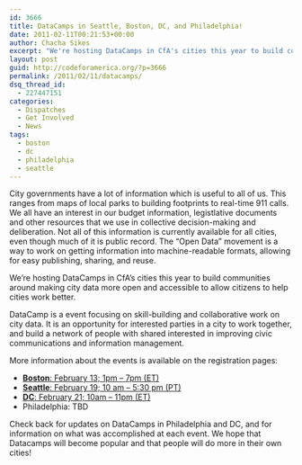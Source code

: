 ```yaml
---
id: 3666
title: DataCamps in Seattle, Boston, DC, and Philadelphia!
date: 2011-02-11T00:21:53+00:00
author: Chacha Sikes
excerpt: "We're hosting DataCamps in CfA's cities this year to build communities around making city data more open and accessible to allow citizens to help cities work better. DataCamp is a event focusing on skill-building and collaborative work on city data. It is an opportunity for interested parties in a city to work together, and build a network of people with shared interested in improving civic communications and information management."
layout: post
guid: http://codeforamerica.org/?p=3666
permalink: /2011/02/11/datacamps/
dsq_thread_id:
  - 227447151
categories:
  - Dispatches
  - Get Involved
  - News
tags:
  - boston
  - dc
  - philadelphia
  - seattle
---
```

City governments have a lot of information which is useful to all of us. This ranges from maps of local parks to building footprints to real-time 911 calls. We all have an interest in our budget information, legistlative documents and other resources that we use in collective decision-making and deliberation. Not all of this information is currently available for all cities, even though much of it is public record. The &#8220;Open Data&#8221; movement is a way to work on getting information into machine-readable formats, allowing for easy publishing, sharing, and reuse. 

We&#8217;re hosting DataCamps in CfA&#8217;s cities this year to build communities around making city data more open and accessible to allow citizens to help cities work better.

DataCamp is a event focusing on skill-building and collaborative work on city data. It is an opportunity for interested parties in a city to work together, and build a network of people with shared interested in improving civic communications and information management.

More information about the events is available on the registration pages:

  * [**Boston**: February 13; 1pm &#8211; 7pm (ET)](http://cfadatacampboston.eventbrite.com/)
  * [**Seattle**: February 19; 10 am &#8211; 5:30 pm (PT)](http://datacampseattle.eventbrite.com) 
  * [**DC**: February 21; 10am &#8211; 11pm (ET)](http://presidentsday-dc-datacamp.eventbrite.com/)
  * Philadelphia: TBD

Check back for updates on DataCamps in Philadelphia and DC, and for information on what was accomplished at each event. We hope that Datacamps will become popular and that people will do more in their own cities!
